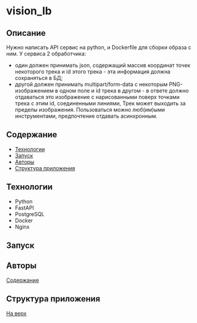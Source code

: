 # vision_lb

## Описание

Нужно написать API сервис на python, и Dockerfile для сборки образа с ним. У сервиса 2 обработчика:
- один должен принимать json, содержащий массив координат точек некоторого трека и id этого трека - эта информация должна сохраняться в БД;
- другой должен принимать multipart/form-data с некоторым PNG-изображением в одном поле и id трека в другом - в ответе должно отдаваться это изображение с нарисованными поверх точками трека с этим id, соединенными линиями,  Трек может выходить за пределы изображения.
  Пользоваться можно люб(им)ыми инструментами, предпочтение отдавать асинхронным.

## Содержание
- [Технологии](#технологии)
- [Запуск](#запуск)
- [Авторы](#авторы)
- [Структура приложения](#структура-приложения)

## Технологии
- Python
- FastAPI
- PostgreSQL
- Docker
- Nginx

## Запуск


## Авторы

[Содержание](#содержание)

## Структура приложения


[На верх](#visionlb)